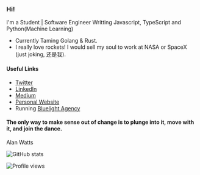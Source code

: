 ### Hi! 
I'm a Student | Software Engineer Writting  Javascript, TypeScript and Python(Machine Learning)

- Currently Taming Golang & Rust. 
- I really love rockets! I would sell my soul to work at NASA or SpaceX (just joking, 还是我). 

#### Useful Links
- [Twitter](https://twitter.com/feezyhendrix)
- [LinkedIn](https://www.linkedin.com/in/feezyhendrix/)
- [Medium](https://medium.com/@hafeezraheem)
- [Personal Website](https://feezyhendrix.github.io/)
- Running [Bluelight Agency](http://bluelight.com.ng/)


#### The only way to make sense out of change is to plunge into it, move with it, and join the dance. 
Alan Watts

![GitHub stats](https://github-readme-stats.vercel.app/api?username=feezyhendrix&show_icons=true)  

![Profile views](https://gpvc.arturio.dev/feezyhendrix)
